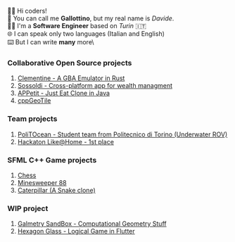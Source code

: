 
👋🏻 Hi coders!\
🐔 You can call me **Gallottino**, but my real name is *Davide*.\
👨‍💻 I'm a **Software Engineer** based on *Turin* 🇮🇹\
🌐 I can speak only two languages (Italian and English)\
⌨️ But I can write **many** more\

### Collaborative Open Source projects
1. [Clementine - A GBA Emulator in Rust](https://github.com/RIP-Comm/clementine)
2. [Sossoldi - Cross-platform app for wealth managment](https://github.com/RIP-Comm/sossoldi)
3. [APPetit - Just Eat Clone in Java](https://github.com/androidmaycry/APPetit)
4. [cppGeoTile](https://github.com/Murthy10/cppGeoTile)

### Team projects
1. [PoliTOcean - Student team from Politecnico di Torino (Underwater ROV)](https://github.com/PoliTOcean)
2. [Hackaton Like@Home - 1st place](https://github.com/aiy-voice-assistant)

### SFML C++ Game projects
1. [Chess](https://github.com/gallottino/Chess)
3. [Minesweeper 88](https://github.com/gallottino/Minesweeper)
2. [Caterpillar (A Snake clone)](https://github.com/gallottino/Caterpillar)

### WIP project 
1. [Galmetry SandBox - Computational Geometry Stuff](https://github.com/gallottino/computational-geometry)
2. [Hexagon Glass - Logical Game in Flutter](https://github.com/Sibrox/HexagonGlass)
